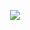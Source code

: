 <p align="center">
   <img 
    src="https://readme-typing-svg.herokuapp.com/?color=%23FF72EB&size=22&center=true&lines=Welcome+Too+Github+Xcaa-Bot"
   />
 </a>
</p>
